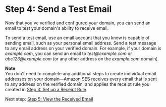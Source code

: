 # Step 4: Send a Test Email<a name="receiving-email-getting-started-send"></a>

Now that you've verified and configured your domain, you can send an email to test your domain's ability to receive email\.

To send a test email, use an email account that you know is capable of sending email, such as your personal email address\. Send a test message to any email address on your verified domain\. For example, if your domain is *example\.com*, you can send an email to *test@example\.com* or *abc123@example\.com* \(or any other address on the *example\.com* domain\)\.

**Note**  
You don't need to complete any additional steps to create individual email addresses on your domain—Amazon SES receives every email that is sent to any address on the verified domain, and applies the receipt rule you created in [Step 3: Set up a Receipt Rule](receiving-email-getting-started-receipt-rule.md)\.

Next step: [Step 5: View the Received Email](receiving-email-getting-started-view.md)